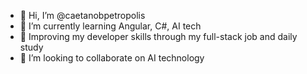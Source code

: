 - 👋 Hi, I’m @caetanobpetropolis
- 🌱 I’m currently learning Angular, C#, AI tech
- 🚀 Improving my developer skills through my full-stack job and daily study
- 💞️ I’m looking to collaborate on AI technology

<!---
caetanobpetropolis/caetanobpetropolis is a ✨ special ✨ repository because its `README.md` (this file) appears on your GitHub profile.
You can click the Preview link to take a look at your changes.
--->
